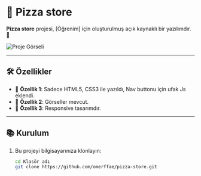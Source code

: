 # 📌 Pizza store

**Pizza store** projesi, [Öğrenim] için oluşturulmuş açık kaynaklı bir yazılımdır. 🚀  

![Proje Görseli](pizza-store-gif.gif)  

---

## 🛠️ Özellikler

- 🔹 **Özellik 1**: Sadece HTML5, CSS3 ile yazıldı, Nav buttonu için ufak Js eklendi.  
- 🔹 **Özellik 2**: Görseller mevcut.  
- 🔹 **Özellik 3**: Responsive tasarımdır.  

---

## 📚 Kurulum

1. Bu projeyi bilgisayarınıza klonlayın:  
   ```bash
   cd Klasör adı
   git clone https://github.com/omerffae/pizza-store.git